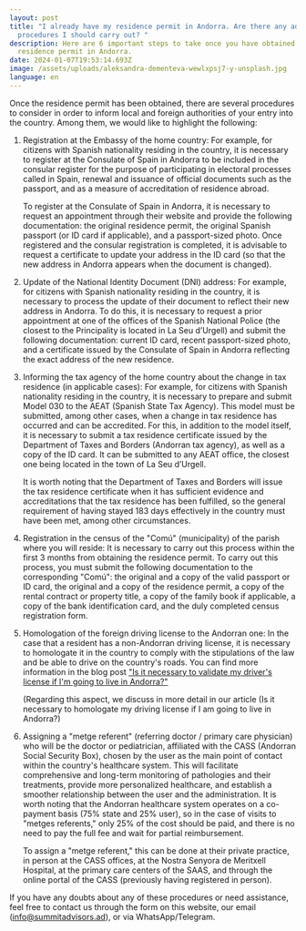 ```yaml
---
layout: post
title: "I already have my residence permit in Andorra. Are there any additional
  procedures I should carry out? "
description: Here are 6 important steps to take once you have obtained your
  residence permit in Andorra.
date: 2024-01-07T19:53:14.693Z
image: /assets/uploads/aleksandra-dementeva-wewlxpsj7-y-unsplash.jpg
language: en
---
```

Once the residence permit has been obtained, there are several procedures to consider in order to inform local and foreign authorities of your entry into the country. Among them, we would like to highlight the following:

1. Registration at the Embassy of the home country: For example, for citizens with Spanish nationality residing in the country, it is necessary to register at the Consulate of Spain in Andorra to be included in the consular register for the purpose of participating in electoral processes called in Spain, renewal and issuance of official documents such as the passport, and as a measure of accreditation of residence abroad.

   To register at the Consulate of Spain in Andorra, it is necessary to request an appointment through their website and provide the following documentation: the original residence permit, the original Spanish passport (or ID card if applicable), and a passport-sized photo. Once registered and the consular registration is completed, it is advisable to request a certificate to update your address in the ID card (so that the new address in Andorra appears when the document is changed).
2. Update of the National Identity Document (DNI) address: For example, for citizens with Spanish nationality residing in the country, it is necessary to process the update of their document to reflect their new address in Andorra. To do this, it is necessary to request a prior appointment at one of the offices of the Spanish National Police (the closest to the Principality is located in La Seu d’Urgell) and submit the following documentation: current ID card, recent passport-sized photo, and a certificate issued by the Consulate of Spain in Andorra reflecting the exact address of the new residence.
3. Informing the tax agency of the home country about the change in tax residence (in applicable cases): For example, for citizens with Spanish nationality residing in the country, it is necessary to prepare and submit Model 030 to the AEAT (Spanish State Tax Agency). This model must be submitted, among other cases, when a change in tax residence has occurred and can be accredited. For this, in addition to the model itself, it is necessary to submit a tax residence certificate issued by the Department of Taxes and Borders (Andorran tax agency), as well as a copy of the ID card. It can be submitted to any AEAT office, the closest one being located in the town of La Seu d’Urgell.

   It is worth noting that the Department of Taxes and Borders will issue the tax residence certificate when it has sufficient evidence and accreditations that the tax residence has been fulfilled, so the general requirement of having stayed 183 days effectively in the country must have been met, among other circumstances.
4. Registration in the census of the "Comú" (municipality) of the parish where you will reside: It is necessary to carry out this process within the first 3 months from obtaining the residence permit. To carry out this process, you must submit the following documentation to the corresponding "Comú": the original and a copy of the valid passport or ID card, the original and a copy of the residence permit, a copy of the rental contract or property title, a copy of the family book if applicable, a copy of the bank identification card, and the duly completed census registration form.
5. Homologation of the foreign driving license to the Andorran one: In the case that a resident has a non-Andorran driving license, it is necessary to homologate it in the country to comply with the stipulations of the law and be able to drive on the country's roads. You can find more information in the blog post ["Is it necessary to validate my driver's license if I'm going to live in Andorra?"](https://summitadvisors.ad/en/blog/2024-04-04-is-it-necessary-to-homologate-my-drivers-license-if-im-going-to-live-in-andorra)

   (Regarding this aspect, we discuss in more detail in our article (Is it necessary to homologate my driving license if I am going to live in Andorra?)
6. Assigning a "metge referent" (referring doctor / primary care physician) who will be the doctor or pediatrician, affiliated with the CASS (Andorran Social Security Box), chosen by the user as the main point of contact within the country's healthcare system. This will facilitate comprehensive and long-term monitoring of pathologies and their treatments, provide more personalized healthcare, and establish a smoother relationship between the user and the administration. It is worth noting that the Andorran healthcare system operates on a co-payment basis (75% state and 25% user), so in the case of visits to "metges referents," only 25% of the cost should be paid, and there is no need to pay the full fee and wait for partial reimbursement.

   To assign a "metge referent," this can be done at their private practice, in person at the CASS offices, at the Nostra Senyora de Meritxell Hospital, at the primary care centers of the SAAS, and through the online portal of the CASS (previously having registered in person).

If you have any doubts about any of these procedures or need assistance, feel free to contact us through the form on this website, our email (info@summitadvisors.ad), or via WhatsApp/Telegram.
